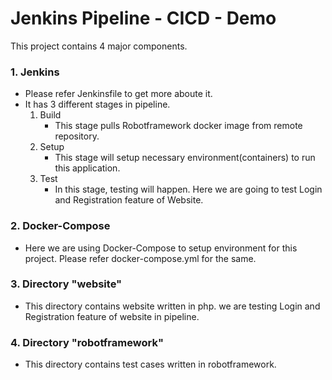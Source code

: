 # Jenkins Pipeline - CICD - Demo

This project contains 4 major components.

### 1. Jenkins
   - Please refer Jenkinsfile to get more aboute it.
   - It has 3 different stages in pipeline.
      1. Build
         - This stage pulls Robotframework docker image from remote repository.
      2. Setup
         - This stage will setup necessary environment(containers) to run this application.
      3. Test
         - In this stage, testing will happen. Here we are going to test Login and Registration feature of Website.
      
### 2. Docker-Compose
   - Here we are using Docker-Compose to setup environment for this project. Please refer docker-compose.yml for the same.
   
### 3. Directory "website"
   - This directory contains website written in php. we are testing Login and Registration feature of website in pipeline.
   
### 4. Directory "robotframework"
   - This directory contains test cases written in robotframework.
